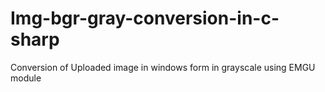 # Img-bgr-gray-conversion-in-c-sharp

Conversion of Uploaded image in windows form in grayscale using EMGU module
